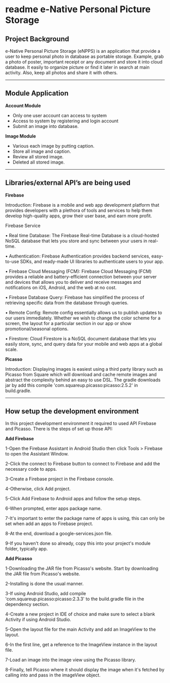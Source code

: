 # readme e-Native Personal Picture Storage

## Project Background
e-Native Personal Picture Storage (eNPPS) is an application that provide a user to keep personal photo in database as portable storage. Example, grab a photo of poster, important receipt or any document and store it into cloud database. It easily to organize picture or find it later in search at main activity. Also, keep all photos and share it with others.

---

## Module Application

**Account Module**
- Only one user account can access to system
- Access to system by registering and login account
- Submit an image into database.

**Image Module**
- Various each image by putting caption.
- Store all image and caption.
- Review all stored image.
- Deleted all stored image. 

---

## Libraries/external API’s are being used

**Firebase**

Introduction: Firebase is a mobile and web app development platform that provides developers with a plethora of tools and services to help them develop high-quality apps, grow their user base, and earn more profit.

Firebase Service

•	Real time Database: The Firebase Real-time Database is a cloud-hosted NoSQL database that lets you store and sync between your users in real-time.

•	Authentication: Firebase Authentication provides backend services, easy-to-use SDKs, and ready-made UI libraries to authenticate users to your app.

•	Firebase Cloud Messaging (FCM): Firebase Cloud Messaging (FCM) provides a reliable and battery-efficient connection between your server and devices that allows you to deliver and receive messages and notifications on iOS, Android, and the web at no cost.

•	Firebase Database Query: Firebase has simplified the process of retrieving specific data from the database through queries.

•	Remote Config: Remote config essentially allows us to publish updates to our users immediately. Whether we wish to change the color scheme for a screen, the layout for a particular section in our app or show promotional/seasonal options.

•	Firestore: Cloud Firestore is a NoSQL document database that lets you easily store, sync, and query data for your mobile and web apps at a global scale.

**Picasso**

Introduction: Displaying images is easiest using a third party library such as Picasso from Square which will download and cache remote images and abstract the complexity behind an easy to use DSL. The gradle downloads jar by add this compile 'com.squareup.picasso:picasso:2.5.2' in build.gradle.

---

## How setup the development environment

In this project development environment it required to used API Firebase and Picasso. There is the steps of set up those API: 

**Add Firebase**

1-Open the Firebase Assistant in Android Studio then click Tools > Firebase to open the Assistant Window.

2-Click the connect to Firebase button to connect to Firebase and add the necessary code to apps.

3-Create a Firebase project in the Firebase console. 

4-Otherwise, click Add project.

5-Click Add Firebase to Android apps and follow the setup steps. 

6-When prompted, enter apps package name. 

7-It's important to enter the package name of apps is using, this can only be set when add an apps to Firebase project.

8-At the end, download a google-services.json file.

9-If you haven't done so already, copy this into your project's module folder, typically app.


**Add Picasso**

1-Downloading the JAR file from Picasso's website. Start by downloading the JAR file from Picasso's website. 

2-Installing is done the usual manner.

3-If using Android Studio, add compile 'com.squareup.picasso:picasso:2.3.3' to the build.gradle file in the dependency section.

4-Create a new project in IDE of choice and make sure to select a blank Activity if using Android Studio.

5-Open the layout file for the main Activity and add an ImageView to the layout. 

6-In the first line, get a reference to the ImageView instance in the layout file.

7-Load an image into the image view using the Picasso library. 

8-Finally, tell Picasso where it should display the image when it's fetched by calling into and pass in the imageView object.




